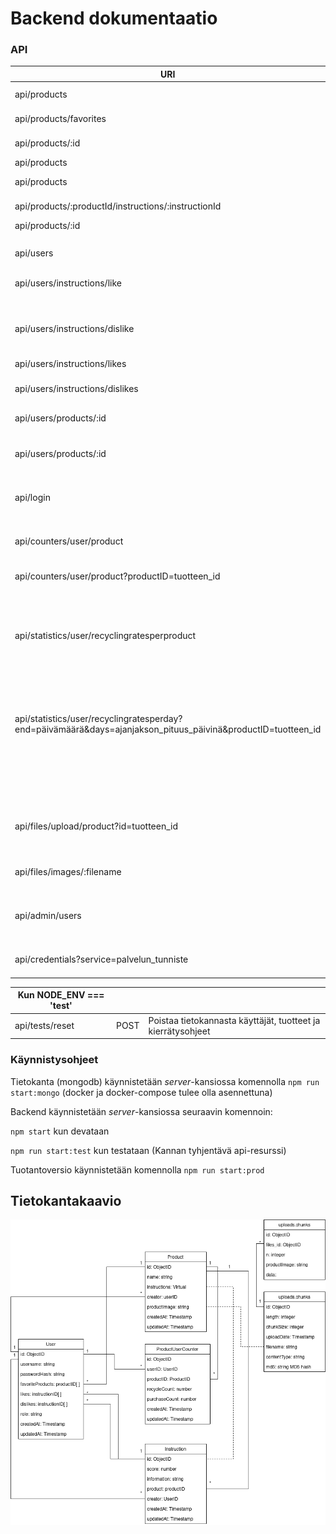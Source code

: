 # Backend dokumentaatio

### API

| URI | Tyyppi | Kuvaus |
|---|---|---|
| api/products | GET | Palauttaa kaikki tuotteet |
| api/products/favorites | GET | Palauttaa käyttäjän suosikkituotteet |
| api/products/:id | GET | Palauttaa yhden tuotteen |
| api/products | POST | Lisää uuden tuotteen |
| api/products | POST | Lisää tuotteelle uuden ohjeen |
| api/products/:productId/instructions/:instructionId | DELETE | Poistaa kierrätysohjeen |
| api/products/:id | DELETE | Poistaa tuotteen |
|<br />|||
| api/users | POST | Lisää käyttäjän |
| api/users/instructions/like | POST | Lisää tai poistaa annetun ohjeen käyttäjän tykkäyksistä |
| api/users/instructions/dislike | POST | Lisää tai poistaa annetun ohjeen käyttäjän ei-tykkäämistä |
| api/users/instructions/likes | GET | Palauttaa käyttäjän tykkäykset |
| api/users/instructions/dislikes | GET | Palauttaa käyttäjän ei-tykkäykset |
| api/users/products/:id | POST | Lisää tuotteen käyttäjän suosikkituotteisiin |
| api/users/products/:id | PUT | Poistaa tuotteen käyttäjän suosikkituotteista |
|<br />|||
| api/login | POST | Kirjaa käyttäjän sisään |
|<br />|||
| api/counters/user/product | POST | Lisää tai päivittää tuotteen kierrätys ja hankintatilastoja |
| api/counters/user/product?productID=tuotteen_id | GET | Palauttaa tuotteen kierrätysten ja hankintojen määrät |
|<br />|||
| api/statistics/user/recyclingratesperproduct |  GET | Palauttaa listan käyttäjän kierrättämistä tuotteista ja niiden kierrätysmääristä |
| api/statistics/user/recyclingratesperday?end=päivämäärä&days=ajanjakson_pituus_päivinä&productID=tuotteen_id |  GET | Palauttaa taulukon kierrätysasteista annetulta ajanjaksolta, jos tuote on määritelty palautetaan yksittäisen tuotteen tiedot, muussa tapauksessa kaikkien tuotteiden kokonaiskierrätysaste |
|<br />|||
| api/files/upload/product?id=tuotteen_id | POST | Tallettaa annetun kuvan tietokantaan ja lisää viitteen siihen annetun tuotteen tietoihin |
| api/files/images/:filename | GET | Hakee kuvan annetun tiedostonimen perusteella |
|<br />|||
| api/admin/users | GET | Palauttaa kaikki käyttäjät |
|<br />|||
| api/credentials?service=palvelun_tunniste | GET |  Palauttaa annettua palvelun tunnistetta vastaavan avaimen |

| Kun NODE_ENV === 'test' | | |
|---|---|---|
| api/tests/reset | POST | Poistaa tietokannasta käyttäjät, tuotteet ja kierrätysohjeet |


### Käynnistysohjeet

Tietokanta (mongodb) käynnistetään *server*-kansiossa komennolla `npm run start:mongo` (docker ja docker-compose tulee olla asennettuna)

Backend käynnistetään *server*-kansiossa seuraavin komennoin:

`npm start` kun devataan

`npm run start:test` kun testataan (Kannan tyhjentävä api-resurssi)

Tuotantoversio käynnistetään komennolla `npm run start:prod`


## Tietokantakaavio

![Tietokantakaavio](./kuvat/db-20211214.png)
